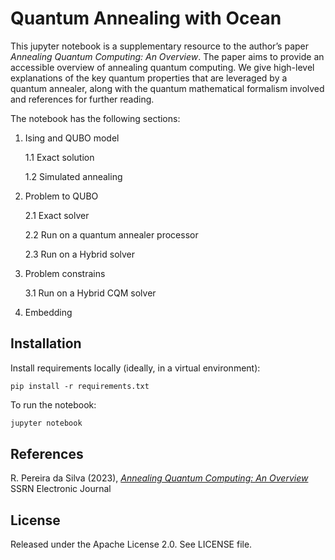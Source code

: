 <!--- [![Open in Leap IDE](https://cdn-assets.cloud.dwavesys.com/shared/latest/badges/leapide.svg)](  https://ide.dwavesys.io/#https://github.com/dwave-examples/factoring-notebook)[![Linux/Mac/Windows build status](  https://circleci.com/gh/dwave-examples/factoring-notebook.svg?style=shield)](  https://circleci.com/gh/dwave-examples/factoring-notebook) --->

# Quantum Annealing with Ocean

This jupyter notebook is a supplementary resource to the author’s paper _Annealing Quantum Computing: An Overview_. The paper aims to provide an accessible overview of annealing quantum computing. We give high-level explanations of the key quantum properties that are leveraged by a quantum annealer, along with the quantum mathematical formalism involved and references for further reading.

The notebook has the following sections:

   1. Ising and QUBO model
   
       1.1 Exact solution
       
       1.2 Simulated annealing
       
   2. Problem to QUBO
       
       2.1 Exact solver
       
       2.2 Run on a quantum annealer processor
       
       2.3 Run on a Hybrid solver

   3. Problem constrains
   
       3.1 Run on a Hybrid CQM solver
   
   4. Embedding


## Installation

<!--- You can run this example [in the Leap IDE](https://ide.dwavesys.io/#https://github.com/dwave-examples). --->

Install requirements locally (ideally, in a virtual environment):

    pip install -r requirements.txt

<!--- ## Usage

To enable notebook extensions[^1]:

```bash
jupyter contrib nbextension install --sys-prefix
jupyter nbextension enable toc2/main
jupyter nbextension enable exercise/main
jupyter nbextension enable exercise2/main
jupyter nbextension enable python-markdown/main

``` --->


To run the notebook:

```bash
jupyter notebook
```

<!--- [^1]: Leap's IDE, which runs VS Code, does not support all notebook extensions. --->

## References

R. Pereira da Silva (2023), [_Annealing Quantum Computing: An Overview_](https://papers.ssrn.com/sol3/papers.cfm?abstract_id=4501788) SSRN Electronic Journal

## License

Released under the Apache License 2.0. See LICENSE file.

